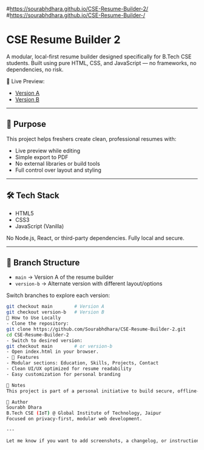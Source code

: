 #https://sourabhdhara.github.io/CSE-Resume-Builder-2/
#https://sourabhdhara.github.io/CSE-Resume-Builder-/
# CSE Resume Builder 2

A modular, local-first resume builder designed specifically for B.Tech CSE students. Built using pure HTML, CSS, and JavaScript — no frameworks, no dependencies, no risk.

🔗 Live Preview:
- [Version A](https://sourabhdhara.github.io/CSE-Resume-Builder-2/)
- [Version B](https://sourabhdhara.github.io/CSE-Resume-Builder-/)

---

## 🎯 Purpose

This project helps freshers create clean, professional resumes with:
- Live preview while editing
- Simple export to PDF
- No external libraries or build tools
- Full control over layout and styling

---

## 🛠️ Tech Stack

- HTML5
- CSS3
- JavaScript (Vanilla)

No Node.js, React, or third-party dependencies. Fully local and secure.

---

## 📁 Branch Structure

- `main` → Version A of the resume builder
- `version-b` → Alternate version with different layout/options

Switch branches to explore each version:
```bash
git checkout main        # Version A
git checkout version-b   # Version B
🚀 How to Use Locally
- Clone the repository:
git clone https://github.com/Sourabhdhara/CSE-Resume-Builder-2.git
cd CSE-Resume-Builder-2
- Switch to desired version:
git checkout main        # or version-b
- Open index.html in your browser.
- 📄 Features
- Modular sections: Education, Skills, Projects, Contact
- Clean UI/UX optimized for resume readability
- Easy customization for personal branding

📌 Notes
This project is part of a personal initiative to build secure, offline-first tools for students. All code is manually written and maintained for clarity and safety.

🙌 Author
Sourabh Dhara
B.Tech CSE (IoT) @ Global Institute of Technology, Jaipur
Focused on privacy-first, modular web development.

---

Let me know if you want to add screenshots, a changelog, or instructions for customizing the resume content. I can also help you write a README for the alternate branch if needed.



